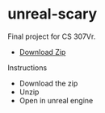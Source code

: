 # unreal-scary

Final project for CS 307Vr.

* [Download Zip](https://drive.google.com/file/d/0B0b_yH98-1irajhMN0RvMWhtV0U/view?usp=sharing)

Instructions
* Download the zip
* Unzip
* Open in unreal engine
